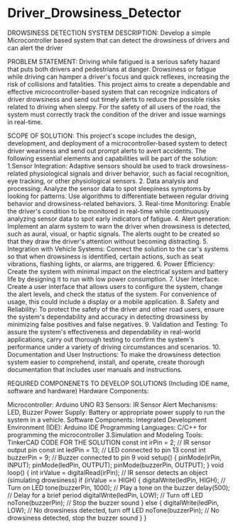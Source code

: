# Driver_Drowsiness_Detector
DROWSINESS DETECTION SYSTEM DESCRIPTION: Develop a simple Microcontroller based system that can detect the drowsiness of drivers and can alert the driver

PROBLEM STATEMENT: Driving while fatigued is a serious safety hazard that puts both drivers and pedestrians at danger. Drowsiness or fatigue while driving can hamper a driver's focus and quick reflexes, increasing the risk of collisions and fatalities. This project aims to create a dependable and effective microcontroller-based system that can recognize indicators of driver drowsiness and send out timely alerts to reduce the possible risks related to driving when sleepy. For the safety of all users of the road, the system must correctly track the condition of the driver and issue warnings in real-time.

SCOPE OF SOLUTION: This project's scope includes the design, development, and deployment of a microcontroller-based system to detect driver weariness and send out prompt alerts to avert accidents. The following essential elements and capabilities will be part of the solution: 1.Sensor Integration: Adaptive sensors should be used to track drowsiness-related physiological signals and driver behavior, such as facial recognition, eye tracking, or other physiological sensors. 2. Data analysis and processing: Analyze the sensor data to spot sleepiness symptoms by looking for patterns. Use algorithms to differentiate between regular driving behavior and drowsiness-related behaviors. 3. Real-time Monitoring: Enable the driver's condition to be monitored in real-time while continuously analyzing sensor data to spot early indicators of fatigue. 4. Alert generation: Implement an alarm system to warn the driver when drowsiness is detected, such as aural, visual, or haptic signals. The alerts ought to be created so that they draw the driver's attention without becoming distracting. 5. Integration with Vehicle Systems: Connect the solution to the car's systems so that when drowsiness is identified, certain actions, such as seat vibrations, flashing lights, or alarms, are triggered. 6. Power Efficiency: Create the system with minimal impact on the electrical system and battery life by designing it to run with low power consumption. 7. User Interface: Create a user interface that allows users to configure the system, change the alert levels, and check the status of the system. For convenience of usage, this could include a display or a mobile application. 8. Safety and Reliability: To protect the safety of the driver and other road users, ensure the system's dependability and accuracy in detecting drowsiness by minimizing false positives and false negatives. 9. Validation and Testing: To assure the system's effectiveness and dependability in real-world applications, carry out thorough testing to confirm the system's performance under a variety of driving circumstances and scenarios. 10. Documentation and User Instructions: To make the drowsiness detection system easier to comprehend, install, and operate, create thorough documentation that includes user manuals and instructions.

REQUIRED COMPONENETS TO DEVELOP SOLUTIONS (Including IDE name, software and hardware) Hardware Components:

Microcontroller: Arduino UNO R3
Sensors: IR Sensor
Alert Mechanisms: LED, Buzzer
Power Supply: Battery or appropriate power supply to run the system in a vehicle. Software Components:
Integrated Development Environment (IDE): Arduino IDE
Programming Languages: C/C++ for programming the microcontroller 3.Simulation and Modeling Tools: TinkerCAD
CODE FOR THE SOLUTION const int irPin = 2; // IR sensor output pin const int ledPin = 13; // LED connected to pin 13 const int buzzerPin = 9; // Buzzer connected to pin 9 void setup() { pinMode(irPin, INPUT); pinMode(ledPin, OUTPUT); pinMode(buzzerPin, OUTPUT); } void loop() { int irValue = digitalRead(irPin); // IR sensor detects an object (simulating drowsiness) if (irValue == HIGH) { digitalWrite(ledPin, HIGH); // Turn on LED tone(buzzerPin, 1000); // Play a tone on the buzzer delay(500); // Delay for a brief period digitalWrite(ledPin, LOW); // Turn off LED noTone(buzzerPin); // Stop the buzzer sound } else { digitalWrite(ledPin, LOW); // No drowsiness detected, turn off LED noTone(buzzerPin); // No drowsiness detected, stop the buzzer sound } }
